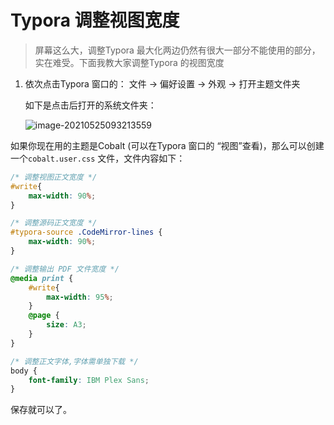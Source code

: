 # Typora 调整视图宽度

> 屏幕这么大，调整Typora 最大化两边仍然有很大一部分不能使用的部分，实在难受。下面我教大家调整Typora 的视图宽度

1. 依次点击Typora 窗口的： 文件 ->  偏好设置 -> 外观 -> 打开主题文件夹

   如下是点击后打开的系统文件夹：

   ![image-20210525093213559](https://i.loli.net/2021/05/25/SI1HPqKzMmCG3ao.png)

如果你现在用的主题是Cobalt (可以在Typora 窗口的 “视图”查看)，那么可以创建一个`cobalt.user.css` 文件，文件内容如下：

```css
/* 调整视图正文宽度 */
#write{
    max-width: 90%;
}

/* 调整源码正文宽度 */
#typora-source .CodeMirror-lines {
    max-width: 90%;
}

/* 调整输出 PDF 文件宽度 */
@media print {
    #write{
        max-width: 95%;
    }
    @page {
        size: A3;
    }
}

/* 调整正文字体,字体需单独下载 */
body {
    font-family: IBM Plex Sans;
}
```

保存就可以了。